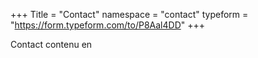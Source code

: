 +++
Title = "Contact"
namespace = "contact"
typeform = "https://form.typeform.com/to/P8Aal4DD"
+++

Contact contenu en